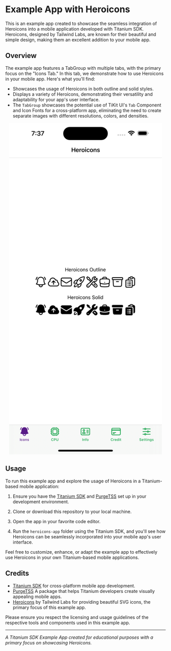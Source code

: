 # Example App with Heroicons

This is an example app created to showcase the seamless integration of Heroicons into a mobile application developed with Titanium SDK. Heroicons, designed by Tailwind Labs, are known for their beautiful and simple design, making them an excellent addition to your mobile app.

## Overview

The example app features a TabGroup with multiple tabs, with the primary focus on the "Icons Tab." In this tab, we demonstrate how to use Heroicons in your mobile app. Here's what you'll find:

- Showcases the usage of Heroicons in both outline and solid styles.
- Displays a variety of Heroicons, demonstrating their versatility and adaptability for your app's user interface.
- The `TabGroup` showcases the potential use of TiKit UI's `Tab` Component and Icon Fonts for a cross-platform app, eliminating the need to create separate images with different resolutions, colors, and densities.

<p align="center">
  <img src="./app/assets/example-app.png" alt="Heroicons" width="480">
</p>

## Usage

To run this example app and explore the usage of Heroicons in a Titanium-based mobile application:

1. Ensure you have the [Titanium SDK](https://titaniumsdk.com/guide/Titanium_SDK/Titanium_SDK_Getting_Started/) and [PurgeTSS](https://purgetss.com/docs/installation) set up in your development environment.

2. Clone or download this repository to your local machine.

3. Open the app in your favorite code editor.

4. Run the `heroicons-app` folder using the Titanium SDK, and you'll see how Heroicons can be seamlessly incorporated into your mobile app's user interface.

Feel free to customize, enhance, or adapt the example app to effectively use Heroicons in your own Titanium-based mobile applications.

## Credits

- [Titanium SDK](https://titaniumsdk.com) for cross-platform mobile app development.
- [PurgeTSS](#)  A package that helps Titanium developers create visually appealing mobile apps.
- [Heroicons](https://heroicons.com) by Tailwind Labs for providing beautiful SVG icons, the primary focus of this example app.

Please ensure you respect the licensing and usage guidelines of the respective tools and components used in this example app.

---

*A Titanium SDK Example App created for educational purposes with a primary focus on showcasing Heroicons.*
